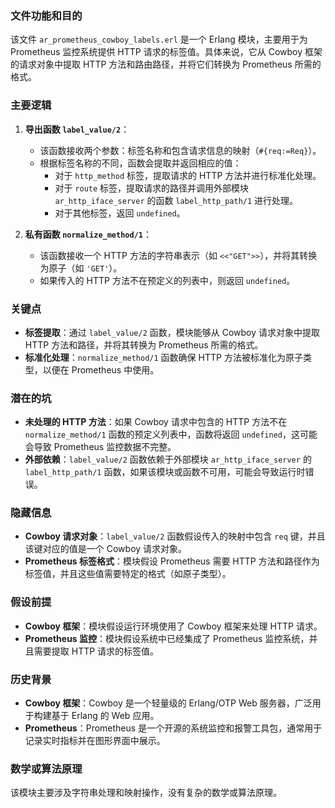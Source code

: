 ### 文件功能和目的
该文件 `ar_prometheus_cowboy_labels.erl` 是一个 Erlang 模块，主要用于为 Prometheus 监控系统提供 HTTP 请求的标签值。具体来说，它从 Cowboy 框架的请求对象中提取 HTTP 方法和路由路径，并将它们转换为 Prometheus 所需的格式。

### 主要逻辑
1. **导出函数 `label_value/2`**：
   - 该函数接收两个参数：标签名称和包含请求信息的映射（`#{req:=Req}`）。
   - 根据标签名称的不同，函数会提取并返回相应的值：
     - 对于 `http_method` 标签，提取请求的 HTTP 方法并进行标准化处理。
     - 对于 `route` 标签，提取请求的路径并调用外部模块 `ar_http_iface_server` 的函数 `label_http_path/1` 进行处理。
     - 对于其他标签，返回 `undefined`。

2. **私有函数 `normalize_method/1`**：
   - 该函数接收一个 HTTP 方法的字符串表示（如 `<<"GET">>`），并将其转换为原子（如 `'GET'`）。
   - 如果传入的 HTTP 方法不在预定义的列表中，则返回 `undefined`。

### 关键点
- **标签提取**：通过 `label_value/2` 函数，模块能够从 Cowboy 请求对象中提取 HTTP 方法和路径，并将其转换为 Prometheus 所需的格式。
- **标准化处理**：`normalize_method/1` 函数确保 HTTP 方法被标准化为原子类型，以便在 Prometheus 中使用。

### 潜在的坑
- **未处理的 HTTP 方法**：如果 Cowboy 请求中包含的 HTTP 方法不在 `normalize_method/1` 函数的预定义列表中，函数将返回 `undefined`，这可能会导致 Prometheus 监控数据不完整。
- **外部依赖**：`label_value/2` 函数依赖于外部模块 `ar_http_iface_server` 的 `label_http_path/1` 函数，如果该模块或函数不可用，可能会导致运行时错误。

### 隐藏信息
- **Cowboy 请求对象**：`label_value/2` 函数假设传入的映射中包含 `req` 键，并且该键对应的值是一个 Cowboy 请求对象。
- **Prometheus 标签格式**：模块假设 Prometheus 需要 HTTP 方法和路径作为标签值，并且这些值需要特定的格式（如原子类型）。

### 假设前提
- **Cowboy 框架**：模块假设运行环境使用了 Cowboy 框架来处理 HTTP 请求。
- **Prometheus 监控**：模块假设系统中已经集成了 Prometheus 监控系统，并且需要提取 HTTP 请求的标签值。

### 历史背景
- **Cowboy 框架**：Cowboy 是一个轻量级的 Erlang/OTP Web 服务器，广泛用于构建基于 Erlang 的 Web 应用。
- **Prometheus**：Prometheus 是一个开源的系统监控和报警工具包，通常用于记录实时指标并在图形界面中展示。

### 数学或算法原理
该模块主要涉及字符串处理和映射操作，没有复杂的数学或算法原理。